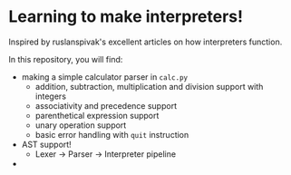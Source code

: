 # Learning to make interpreters!
Inspired by ruslanspivak's excellent articles on how interpreters function.

In this repository, you will find:
- making a simple calculator parser in `calc.py`
  - addition, subtraction, multiplication and division support with integers
  - associativity and precedence support
  - parenthetical expression support
  - unary operation support
  - basic error handling with `quit` instruction
- AST support!
  - Lexer -> Parser -> Interpreter pipeline
-

